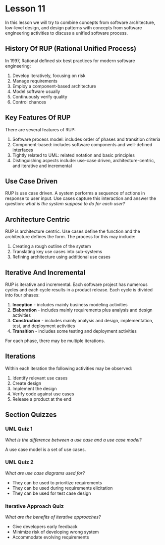 # Lesson 11

In this lesson we will try to combine concepts from software architecture, low-level design, and design patterns with concepts from software engineering activities to discuss a unified software process.

## History Of RUP (Rational Unified Process)

In 1997, Rational defined six best practices for modern software engineering:

1. Develop iteratively, focusing on risk
2. Manage requirements
3. Employ a component-based architecture
4. Model software usually
5. Continuously verify quality
6. Control chances

## Key Features Of RUP

There are several features of RUP:

1. Software process model: includes order of phases and transition criteria
2. Component-based: includes software components and well-defined interfaces
3. Tightly related to UML: related notation and basic principles
4. Distinguishing aspects include: use-case driven, architecture-centric, and iterative and incremental

## Use Case Driven

RUP is use case driven. A system performs a sequence of actions in response to user input. Use cases capture this interaction and answer the question: _what is the system suppose to do for each user?_

## Architecture Centric

RUP is architecture centric. Use cases define the function and the architecture defines the form. The process for this may include:

1. Creating a rough outline of the system
2. Translating key use cases into sub-systems
3. Refining architecture using additional use cases

## Iterative And Incremental

RUP is iterative and incremental. Each software project has numerous cycles and each cycle results in a product release. Each cycle is divided into four phases:

1. **Inception** - includes mainly business modeling activities
2. **Elaboration** - includes mainly requirements plus analysis and design activities
3. **Construction** - includes mainly analysis and design, implementation, test, and deployment activities
4. **Transition** - includes some testing and deployment activities

For each phase, there may be multiple iterations.

## Iterations

Within each iteration the following activities may be observed:

1. Identify relevant use cases
2. Create design
3. Implement the design
4. Verify code against use cases
5. Release a product at the end

## Section Quizzes

### UML Quiz 1

_What is the difference between a use case and a use case model?_

A use case model is a set of use cases.

### UML Quiz 2

_What are use case diagrams used for?_

- They can be used to prioritize requirements
- They can be used during requirements elicitation
- They can be used for test case design

### Iterative Approach Quiz

_What are the benefits of iterative approaches?_

- Give developers early feedback
- Minimize risk of developing wrong system
- Accommodate evolving requirements
